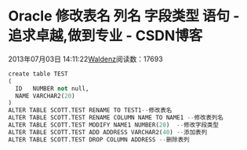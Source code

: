 
# Oracle 修改表名 列名 字段类型 语句 - 追求卓越,做到专业 - CSDN博客


2013年07月03日 14:11:22[Waldenz](https://me.csdn.net/enter89)阅读数：17693



```python
create table TEST
(
  ID   NUMBER not null,
  NAME VARCHAR2(20)
)
ALTER TABLE SCOTT.TEST RENAME TO TEST1--修改表名
ALTER TABLE SCOTT.TEST RENAME COLUMN NAME TO NAME1 --修改表列名
ALTER TABLE SCOTT.TEST MODIFY NAME1 NUMBER(20)  --修改字段类型
ALTER TABLE SCOTT.TEST ADD ADDRESS VARCHAR2(40) --添加表列
ALTER TABLE SCOTT.TEST DROP COLUMN ADDRESS --删除表列
```




